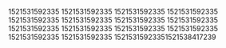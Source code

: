 1521531592335
1521531592335
1521531592335
1521531592335
1521531592335
1521531592335
1521531592335
1521531592335
1521531592335
1521531592335
1521531592335
1521531592335
1521531592335
1521531592335
15215315923351521538417239